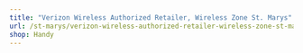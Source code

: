 ```yaml
---
title: "Verizon Wireless Authorized Retailer, Wireless Zone St. Marys"
url: /st-marys/verizon-wireless-authorized-retailer-wireless-zone-st-marys/
shop: Handy
---
```

